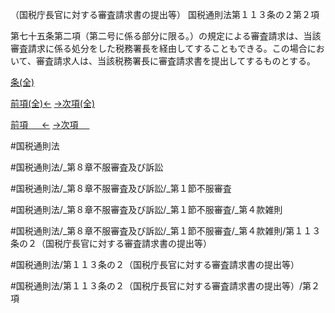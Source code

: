 （国税庁長官に対する審査請求書の提出等）
国税通則法第１１３条の２第２項

第七十五条第二項（第二号に係る部分に限る。）の規定による審査請求は、当該審査請求に係る処分をした税務署長を経由してすることもできる。この場合において、審査請求人は、当該税務署長に審査請求書を提出してするものとする。

[条(全)](国税通則法＿＿＿＿＿第１１３条の２_.md)

[前項(全)←](国税通則法＿＿＿＿＿第１１３条の２第１項_.md)    [→次項(全)](国税通則法＿＿＿＿＿第１１３条の２第３項_.md)

[前項 　 ←](国税通則法＿＿＿＿＿第１１３条の２第１項.md)    [→次項 　 ](国税通則法＿＿＿＿＿第１１３条の２第３項.md)



#国税通則法

#国税通則法/_第８章不服審査及び訴訟

#国税通則法/_第８章不服審査及び訴訟/_第１節不服審査

#国税通則法/_第８章不服審査及び訴訟/_第１節不服審査/_第４款雑則

#国税通則法/_第８章不服審査及び訴訟/_第１節不服審査/_第４款雑則/第１１３条の２（国税庁長官に対する審査請求書の提出等）

#国税通則法/第１１３条の２（国税庁長官に対する審査請求書の提出等）

#国税通則法/第１１３条の２（国税庁長官に対する審査請求書の提出等）/第２項

